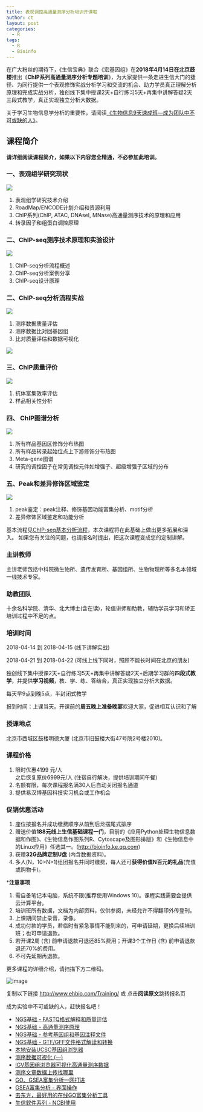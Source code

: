 ```yaml
---
title: 表观调控高通量测序分析培训开课啦
author: ct
layout: post
categories:
  - R
tags:
  - R
  - Bioinfo
---
```



在广大粉丝的期待下，《生信宝典》联合《宏基因组》在**2018年4月14日在北京鼓楼**推出《**ChIP系列高通量测序分析专题培训**》，为大家提供一条走进生信大门的捷径、为同行提供一个表观修饰实战分析学习和交流的机会、助力学员真正理解分析原理和完成实战分析，独创线下集中授课2天+自行练习5天+再集中讲解答疑2天三段式教学，真正实现独立分析大数据。

关于学习生物信息学分析的重要性，请阅读[《生物信息9天速成班—成为团队中不可或缺的人》](http://mp.weixin.qq.com/s/1nf7vwyvC3oemkTq_pu87A)。

## 课程简介

**请详细阅读课程简介，如果以下内容您全精通，不必参加此培训。**

### 一、表观组学研究现状

![](http://www.ehbio.com/ehbio_resource/epigenome.jpg)

1. 表观组学研究技术介绍
2. RoadMap/ENCODE计划介绍和资源利用
3. ChIP系列(ChIP, ATAC, DNAseI, MNase)高通量测序技术的原理和应用
4. 转录因子和组蛋白调控原理

### 二、ChIP-seq测序技术原理和实验设计

![](http://www.ehbio.com/ehbio_resource/Chip_type.jpg)

1. ChIP-seq分析流程概述
2. ChIP-seq分析案例分享
3. ChIP-seq设计原理

### 二、ChIP-seq分析流程实战

![](http://www.ehbio.com/ehbio_resource/chip_flow.jpg)

1. 测序数据质量评估
2. 测序数据比对回基因组
3. 比对质量评估和数据可视化

![](http://epigenomegateway.wustl.edu/support/guide/_static/brochure_Page_03.png)

### 三、ChIP质量评价

![](http://www.ehbio.com/ehbio_resource/chip_quality.png)

1. 抗体富集效率评估
2. 样品相关性分析

### 四、 ChIP图谱分析

![](http://www.ehbio.com/ehbio_resource/chip_profile.png)

1. 所有样品基因区修饰分布热图
2. 所有样品转录起始位点上下游修饰分布热图
3. Meta-gene图谱
4. 研究的调控因子在常见调控元件如增强子、超级增强子区域的分布

### 五、Peak和差异修饰区域鉴定

![](http://www.ehbio.com/ehbio_resource/peak_call.jpg)

1. peak鉴定：peak注释、修饰基因功能富集分析、motif分析
2. 差异修饰区域鉴定和功能分析

基本流程见[ChIP-seq基本分析流程](http://mp.weixin.qq.com/s/nldZ1_wiCmCtLO3MWJuQ8Q)，本次课程将在此基础上做出更多拓展和深入。
如果您有关注的问题，也请报名时提出，把这次课程变成您的定制讲解。

### 主讲教师

主讲老师包括中科院微生物所、遗传发育所、基因组所、生物物理所等多名本领域一线技术专家。

### 助教团队

十余名科学院、清华、北大博士(含在读)，轮值讲师和助教，辅助学员学习和矫正培训过程中不足的点。 

### 培训时间

2018-04-14 到 2018-04-15 (线下讲解实战)  

2018-04-21 到 2018-04-22 (可线上线下同时，照顾不能长时间在北京的朋友)  

独创线下集中授课2天+自行练习5天+再集中讲解答疑2天+后期学习群的**四段式教学**，并提供**学习视频**，教、学、练、答结合，真正实现独立分析大数据。

每天早9点到晚5点，半封闭式教学  

报到时间：上课当天。开课前的**周五晚上准备晚宴**欢迎大家，促进相互认识和了解


### 授课地点

北京市西城区鼓楼明德大厦 (北京市旧鼓楼大街47号院2号楼2010)。 

### 课程价格

1. 限时优惠4199 元/人  
之后恢复原价6999元/人 (住宿自行解决，提供培训期间午餐)
2. 名额有限，每次课程报名满30人后自动关闭报名通道
3. 提供易汉博基因科技实习机会或工作机会

### 促销优惠活动

1. 座位按报名并成功缴费顺序从前到后龙摆尾式排序
2. 赠送价值**188元线上生信基础课程一门**，目前的《应用Python处理生物信息数据和作图》、《生物信息作图系列R、Cytoscape及图形排版》和《生物信息中的Linux应用》任选其一。(<http://bioinfo.ke.qq.com>)
2. 获赠**32G品牌定制U盘** (内含数据资料)。
3. 多人(N，10>N>1)组团报名并同时缴费，每人还可**获得价值N百元的礼品**(充值或购物卡)。

***注意事项**

1. 需自备笔记本电脑，系统不限(推荐使用Windows 10)。课程实践需要会提供云计算平台。
2. 培训班所有数据，文档为内部资料，仅供参阅，未经允许不得翻印外传登刊。
3. 上课期间禁止录音，录像。
4. 成功付款的学员，若临时有紧急事情不能到来的，可申请延期，更换后续培训班；也可申请退款。
5. 若开课2周 (含) 前申请退款可退还85%费用；开课3个工作日 (含) 前申请退款退还70%的费用。
6. 不可先延期再退款。

更多课程的详细介绍，请扫描下方二维码。

![image](http://bailab.genetics.ac.cn/markdown/train/easy_bio_qr.png)

复制以下链接
http://www.ehbio.com/Training/ 或
点击**阅读原文**跳转报名页

成为实验中不可或缺的人，赶快报名吧！


* [NGS基础 - FASTQ格式解释和质量评估](http://mp.weixin.qq.com/s/tDMih7ISLJcL4F4sWBq3Vw)
* [NGS基础 - 高通量测序原理](https://mp.weixin.qq.com/s/SS9YBSpgUoU9gI86u-0ATg)
* [NGS基础 - 参考基因组和基因注释文件](http://mp.weixin.qq.com/s/2OoXy4f1t0hE8OUqsAt1kw)
* [NGS基础 - GTF/GFF文件格式解读和转换](http://mp.weixin.qq.com/s/rZ26i19hiS5ZOqIoqkL1Wg)
* [本地安装UCSC基因组浏览器](http://mp.weixin.qq.com/s/b7Cppdm-vMTgZfFVC3Q1lQ)
* [测序数据可视化 (一)](http://mp.weixin.qq.com/s/8EqULhLCyNttijO9bUm0BQ)
* [IGV基因组浏览器可视化高通量测序数据](http://mp.weixin.qq.com/s/vWQUNgVujCTdZgZZ2_AZfQ)
* [测序文章数据上传找哪里](http://mp.weixin.qq.com/s/aDINq43Xwas_l4-AdY7xXg)
* [GO、GSEA富集分析一网打进](http://mp.weixin.qq.com/s/d1KCETQZ88yaOLGwAtpWYg)
* [GSEA富集分析 - 界面操作](http://mp.weixin.qq.com/s/3Nd3urhfRGkw-F0LGZrlZQ)
* [去东方，最好用的在线GO富集分析工具](https://mp.weixin.qq.com/s/l6j2encDfEQkt2UeNCMFhg)
* [生信软件系列 - NCBI使用](http://mp.weixin.qq.com/s/4a5U8GdBoNFXkykL6m2EeA)
